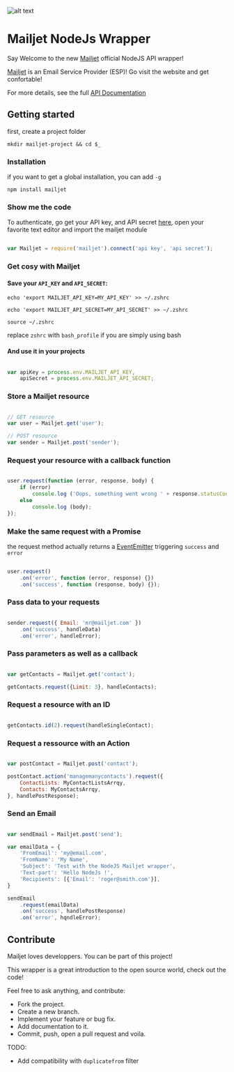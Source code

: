 
[mailjet]: http://www.mailjet.com
[api_credential]: https://app.mailjet.com/account/api_keys
[eventemitter]: https://nodejs.org/api/events.html
[doc]: http://dev.mailjet.com/

![alt text](http://cdn.appstorm.net/web.appstorm.net/files/2012/02/mailjet_logo_200x200.png "Mailjet")

# Mailjet NodeJs Wrapper

Say Welcome to the new [Mailjet][mailjet] official NodeJS API wrapper!

[Mailjet][mailjet] is an Email Service Provider (ESP)!
Go visit the website and get confortable!

For more details, see the full [API Documentation][doc]

## Getting started

first, create a project folder

`mkdir mailjet-project && cd $_`

### Installation


if you want to get a global installation, you can add `-g`

`npm install mailjet`



### Show me the code

To authenticate, go get your API key, and API secret [here][api_credential],
open your favorite text editor and import the mailjet module

``` javascript

var Mailjet = require('mailjet').connect('api key', 'api secret');

```

### Get cosy with Mailjet


#### Save your `API_KEY` and `API_SECRET`:

`echo 'export MAILJET_API_KEY=MY_API_KEY' >> ~/.zshrc`

`echo 'export MAILJET_API_SECRET=MY_API_SECRET' >> ~/.zshrc`

`source ~/.zshrc`

replace `zshrc` with `bash_profile` if you are simply using bash

#### And use it in your projects

``` javascript

var apiKey = process.env.MAILJET_API_KEY,
	apiSecret = process.env.MAILJET_API_SECRET;

```

### Store a Mailjet resource

``` javascript

// GET resource
var user = Mailjet.get('user');

// POST resource
var sender = Mailjet.post('sender');

```

### Request your resource with a callback function

``` javascript

user.request(function (error, response, body) {
	if (error)
		console.log ('Oops, something went wrong ' + response.statusCode);
	else
		console.log (body);
});

```

### Make the same request with a Promise

the request method actually returns a [EventEmitter][eventemitter] triggering `success` and `error`

``` javascript

user.request()
	.on('error', function (error, response) {})
	.on('success', function (response, body) {});

```

### Pass data to your requests


``` javascript

sender.request({ Email: 'mr@mailjet.com' })
	.on('success', handleData)
	.on('error', handleError);

```

### Pass parameters as well as a callback

``` javascript

var getContacts = Mailjet.get('contact');

getContacts.request({Limit: 3}, handleContacts);

```

### Request a resource with an ID

``` javascript

getContacts.id(2).request(handleSingleContact);

````

### Request a ressource with an Action

``` javascript

var postContact = Mailjet.post('contact');

postContact.action('managemanycontacts').request({
	ContactLists: MyContactListsArrqy,
    Contacts: MyContactsArrqy,
}, handlePostResponse);

```

### Send an Email

``` javascript

var sendEmail = Mailjet.post('send');

var emailData = {
    'FromEmail': 'my@email.com',
    'FromName': 'My Name',
    'Subject': 'Test with the NodeJS Mailjet wrapper',
    'Text-part': 'Hello NodeJs !',
    'Recipients': [{'Email': 'roger@smith.com'}],
}

sendEmail
	.request(emailData)
    .on('success', handlePostResponse)
    .on('error', hqndleError);

```

## Contribute

Mailjet loves developpers. You can be part of this project!

This wrapper is a great introduction to the open source world, check out the code!

Feel free to ask anything, and contribute:

- Fork the project.
- Create a new branch.
- Implement your feature or bug fix.
- Add documentation to it.
- Commit, push, open a pull request and voila.

TODO:

- Add compatibility with `duplicatefrom` filter
